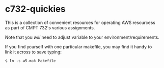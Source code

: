 # c732-quickies

This is a collection of convenient resources for operating AWS resourcess as part of CMPT 732's various assignments.

Note that you *will* need to adjust variable to your environment/requirements. 

If you find yourself with one particular makefile, you may find it handy to link it across to save typing:

```
$ ln -s a5.mak Makefile
```

